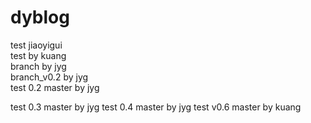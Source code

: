 dyblog
======
test jiaoyigui  
test by kuang  
branch by jyg  
branch_v0.2 by jyg  
test 0.2 master by jyg

test 0.3 master by jyg
test 0.4 master by jyg
test v0.6 master by kuang